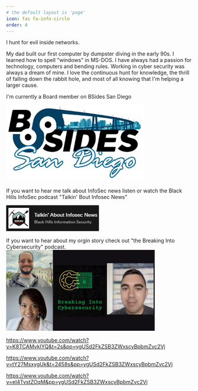 ```yaml
---
# the default layout is 'page'
icon: fas fa-info-circle
order: 4
---
```


I hunt for evil inside networks.

My dad built our first computer by dumpster diving in the early 90s. I learned how to spell "windows" in MS-DOS. I have always had a passion for technology, computers and bending rules. Working in cyber security was always a dream of mine. I love the continuous hunt for knowledge, the thrill of falling down the rabbit hole, and most of all knowing that I'm helping a larger cause.

I'm currently a Board member on BSides San Diego

[<img src="/assets/images/bsides.PNG">](https://www.bsidessd.org/)

If you want to hear me talk about InfoSec news listen or watch the Black Hills InfoSec podcast "Talkin' Bout Infosec News"

[<img src="/assets/images/BHTA.PNG">](https://open.spotify.com/show/5JcgajysqCIYNPIR9ICcFe)


If you want to hear about my orgin story check out "the Breaking Into Cybersecurity" podcast.
[<img src="/assets/images/breakinto.PNG">](https://www.youtube.com/watch?v=uG67G9-uZpI)

https://www.youtube.com/watch?v=K8TCAMvkIYQ&t=2s&pp=ygUSd2FkZSB3ZWxscyBpbmZvc2Vj

https://www.youtube.com/watch?v=tY27MsxygUk&t=2458s&pp=ygUSd2FkZSB3ZWxscyBpbmZvc2Vj

https://www.youtube.com/watch?v=eI4TvstZOqM&pp=ygUSd2FkZSB3ZWxscyBpbmZvc2Vj